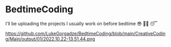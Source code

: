 # BedtimeCoding
I'll be uploading the projects I usually work on before bedtime 😎 😶‍🌫️ 😴

https://github.com/LukeGorgadze/BedtimeCoding/blob/main/CreativeCoding/Main/output/01/2022.10.22-13.51.44.png

